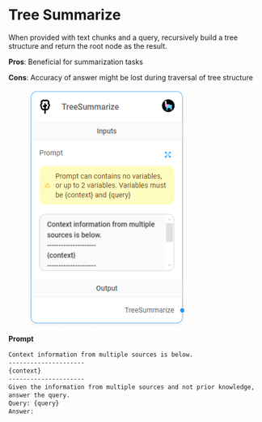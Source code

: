 # Tree Summarize

When provided with text chunks and a query, recursively build a tree structure and return the root node as the result.&#x20;

**Pros**: Beneficial for summarization tasks

**Cons**: Accuracy of answer might be lost during traversal of tree structure

<figure><img src="../../../.gitbook/assets/image (7) (1) (1) (1).png" alt=""><figcaption></figcaption></figure>

**Prompt**

```
Context information from multiple sources is below.
---------------------
{context}
---------------------
Given the information from multiple sources and not prior knowledge, answer the query.
Query: {query}
Answer:
```
